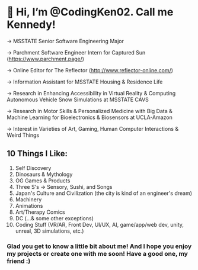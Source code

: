 # 👋 Hi, I’m @CodingKen02. Call me Kennedy!

-> MSSTATE Senior Software Engineering Major

-> Parchment Software Engineer Intern for Captured Sun (https://www.parchment.page/)

-> Online Editor for The Reflector (http://www.reflector-online.com/)

-> Information Assistant for MSSTATE Housing & Residence Life

-> Research in Enhancing Accessibility in Virtual Reality & Computing Autonomous Vehicle Snow Simulations at MSSTATE CAVS

-> Research in Motor Skills & Personalized Medicine with Big Data & Machine Learning for Bioelectronics & Biosensors at UCLA-Amazon

-> Interest in Varieties of Art, Gaming, Human Computer Interactions & Weird Things


## 10 Things I Like:
1) Self Discovery
2) Dinosaurs & Mythology
3) OG Games & Products
4) Three S's -> Sensory, Sushi, and Songs
5) Japan's Culture and Civilization (the city is kind of an engineer's dream)
6) Machinery
7) Animations
8) Art/Therapy Comics
9) DC (...& some other exceptions)
10) Coding Stuff (VR/AR, Front Dev, UI/UX, AI, game/app/web dev, unity, unreal, 3D simulations, etc.)

### Glad you get to know a little bit about me! And I hope you enjoy my projects or create one with me soon! Have a good one, my friend :)
<!---
CodingKen02/CodingKen02 is a ✨ special ✨ repository because its `README.md` (this file) appears on your GitHub profile.
You can click the Preview link to take a look at your changes.
--->
